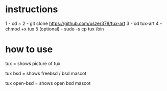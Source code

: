 instructions
============
1 - cd ~
2 - git clone https://github.com/uszer378/tux-art
3 - cd tux-art
4 - chmod +x tux
5 (optional) - sudo -s cp tux /bin

how to use 
==========
tux = shows picture of tux

tux bsd = shows freebsd / bsd mascot

tux open-bsd = shows open bsd mascot
